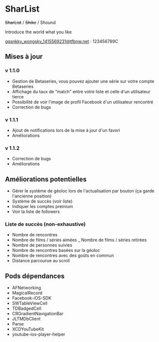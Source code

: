 SharList
========

~~SharList~~ / ~~Shike~~ / Shound

Introduce the world what you like


gqsnkky_wongsky_1415569231@tfbnw.net : 123456789C

## Mises à jour

### v 1.1.0

- Gestion de Betaseries, vous pouvez ajouter une série sur votre compte Betaseries
- Affichage du taux de "match" entre votre liste et celle d'un utilisateur tierce
- Possibilité de voir l'image de profil Facebook d'un utilisateur rencontré
- Correction de bugs

### v 1.1.1

- Ajout de notifications lors de la mise à jour d'un favori
- Améliorations

### v 1.1.2

- Correction de bugs
- Améliorations


## Améliorations potentielles
- Gérer le système de géoloc lors de l'actualisation par bouton (ça garde l'ancienne position)
- Système de succès (voir liste)
- Indiquer les comptes premium
- Voir la liste de followers


### Liste de succès (non-exhaustive)
- Nombre de rencontres
- Nombre de films / séries aimées
_ Nombre de films / séries retirées
- Nombre de personnes suivies
- Nombre de rencontres basées sur la géoloc
- Nombre de rencontres avec des goûts en commun
- Distance parcourue au scroll

## Pods dépendances

- AFNetworking
- MagicalRecord
- Facebook-iOS-SDK
- SWTableViewCell
- TDBadgedCell
- CRGradientNavigationBar
- JLTMDbClient
- Parse
- XCDYouTubeKit
- youtube-ios-player-helper